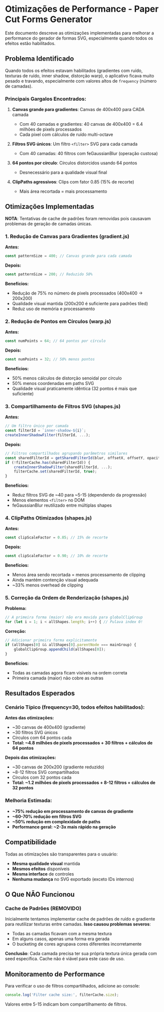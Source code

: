 # Otimizações de Performance - Paper Cut Forms Generator

Este documento descreve as otimizações implementadas para melhorar a performance do gerador de formas SVG, especialmente quando todos os efeitos estão habilitados.

## Problema Identificado

Quando todos os efeitos estavam habilitados (gradientes com ruído, texturas de ruído, inner shadow, distorção warp), o aplicativo ficava muito pesado e travando, especialmente com valores altos de `frequency` (número de camadas).

### Principais Gargalos Encontrados:

1. **Canvas grande para gradientes**: Canvas de 400x400 para CADA camada
   - Com 40 camadas e gradientes: 40 canvas de 400x400 = 6.4 milhões de pixels processados
   - Cada pixel com cálculos de ruído multi-octave

2. **Filtros SVG únicos**: Um filtro `<filter>` SVG para cada camada
   - Com 40 camadas: 40 filtros com feGaussianBlur (operação custosa)

3. **64 pontos por círculo**: Círculos distorcidos usando 64 pontos
   - Desnecessário para a qualidade visual final

4. **ClipPaths agressivos**: Clips com fator 0.85 (15% de recorte)
   - Mais área recortada = mais processamento

## Otimizações Implementadas

**NOTA**: Tentativas de cache de padrões foram removidas pois causavam problemas de geração de camadas únicas.

### 1. Redução de Canvas para Gradientes (gradient.js)

**Antes:**
```javascript
const patternSize = 400; // Canvas grande para cada camada
```

**Depois:**
```javascript
const patternSize = 200; // Reduzido 50%
```

**Benefícios:**
- Redução de 75% no número de pixels processados (400x400 → 200x200)
- Qualidade visual mantida (200x200 é suficiente para padrões tiled)
- Reduz uso de memória e processamento

### 2. Redução de Pontos em Círculos (warp.js)

**Antes:**
```javascript
const numPoints = 64; // 64 pontos por círculo
```

**Depois:**
```javascript
const numPoints = 32; // 50% menos pontos
```

**Benefícios:**
- 50% menos cálculos de distorção senoidal por círculo
- 50% menos coordenadas em paths SVG
- Qualidade visual praticamente idêntica (32 pontos é mais que suficiente)

### 3. Compartilhamento de Filtros SVG (shapes.js)

**Antes:**
```javascript
// Um filtro único por camada
const filterId = `inner-shadow-${i}`;
createInnerShadowFilter(filterId, ...);
```

**Depois:**
```javascript
// Filtros compartilhados agrupando parâmetros similares
const sharedFilterId = getSharedFilterId(blur, offsetX, offsetY, opacity, color);
if (!filterCache.has(sharedFilterId)) {
    createInnerShadowFilter(sharedFilterId, ...);
    filterCache.set(sharedFilterId, true);
}
```

**Benefícios:**
- Reduz filtros SVG de ~40 para ~5-15 (dependendo da progressão)
- Menos elementos `<filter>` no DOM
- feGaussianBlur reutilizado entre múltiplas shapes

### 4. ClipPaths Otimizados (shapes.js)

**Antes:**
```javascript
const clipScaleFactor = 0.85; // 15% de recorte
```

**Depois:**
```javascript
const clipScaleFactor = 0.90; // 10% de recorte
```

**Benefícios:**
- Menos área sendo recortada = menos processamento de clipping
- Ainda mantém contenção visual adequada
- ~33% menos overhead de clipping

### 5. Correção da Ordem de Renderização (shapes.js)

**Problema:**
```javascript
// A primeira forma (maior) não era movida para globalClipGroup
for (let i = 1; i < allShapes.length; i++) { // Pulava index 0!
```

**Correção:**
```javascript
// Adicionar primeira forma explicitamente
if (allShapes[0] && allShapes[0].parentNode === mainGroup) {
    globalClipGroup.appendChild(allShapes[0]);
}
```

**Benefícios:**
- Todas as camadas agora ficam visíveis na ordem correta
- Primeira camada (maior) não cobre as outras

## Resultados Esperados

### Cenário Típico (frequency=30, todos efeitos habilitados):

**Antes das otimizações:**
- ~30 canvas de 400x400 (gradiente)
- ~30 filtros SVG únicos
- Círculos com 64 pontos cada
- **Total: ~4.8 milhões de pixels processados + 30 filtros + cálculos de 64 pontos**

**Depois das otimizações:**
- ~30 canvas de 200x200 (gradiente reduzido)
- ~8-12 filtros SVG compartilhados
- Círculos com 32 pontos cada
- **Total: ~1.2 milhões de pixels processados + 8-12 filtros + cálculos de 32 pontos**

### Melhoria Estimada:
- **~75% redução em processamento de canvas de gradiente**
- **~60-70% redução em filtros SVG**
- **~50% redução em complexidade de paths**
- **Performance geral: ~2-3x mais rápido na geração**

## Compatibilidade

Todas as otimizações são transparentes para o usuário:
- **Mesma qualidade visual** mantida
- **Mesmos efeitos** disponíveis
- **Mesma interface** de controles
- **Nenhuma mudança** no SVG exportado (exceto IDs internos)

## O Que NÃO Funcionou

### Cache de Padrões (REMOVIDO)

Inicialmente tentamos implementar cache de padrões de ruído e gradiente para reutilizar texturas entre camadas. **Isso causou problemas severos**:

- Todas as camadas ficavam com a mesma textura
- Em alguns casos, apenas uma forma era gerada
- O bucketing de cores agrupava cores diferentes incorretamente

**Conclusão**: Cada camada precisa ter sua própria textura única gerada com seed específica. Cache não é viável para este caso de uso.

## Monitoramento de Performance

Para verificar o uso de filtros compartilhados, adicione ao console:
```javascript
console.log('Filter cache size:', filterCache.size);
```

Valores entre 5-15 indicam bom compartilhamento de filtros.
